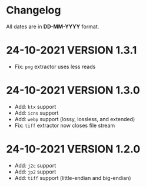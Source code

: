 # Changelog

All dates are in **DD-MM-YYYY** format.

# 24-10-2021 VERSION 1.3.1

- Fix: `png` extractor uses less reads

# 24-10-2021 VERSION 1.3.0

- Add: `ktx` support
- Add: `icns` support
- Add: `webp` support (lossy, lossless, and extended)
- Fix: `tiff` extractor now closes file stream

# 24-10-2021 VERSION 1.2.0

- Add: `j2c` support
- Add: `jp2` support
- Add: `tiff` support (little-endian and big-endian)
